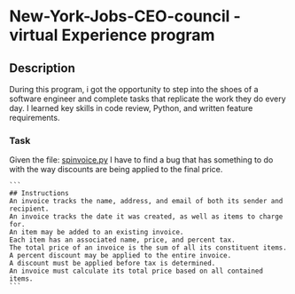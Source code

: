 # New-York-Jobs-CEO-council - virtual Experience program

## Description
During this program, i got the opportunity to step into the shoes of a software engineer and complete tasks that replicate the work they do every day. I learned key skills in code review, Python, and written feature requirements.

### Task
Given the file: [spinvoice.py](https://cdn.theforage.com/vinternships/companyassets/9nvkLZzZEKAdrhjrX/m2PZ8KAEvh7fesa2Z/1685571147268/task_1_starter_code.py)
I have to find a bug that has something to do with the way discounts are being applied to the final price.
    
    ```
    ## Instructions
    An invoice tracks the name, address, and email of both its sender and recipient.
    An invoice tracks the date it was created, as well as items to charge for.
    An item may be added to an existing invoice.
    Each item has an associated name, price, and percent tax.
    The total price of an invoice is the sum of all its constituent items.
    A percent discount may be applied to the entire invoice.
    A discount must be applied before tax is determined.
    An invoice must calculate its total price based on all contained items.
    ```

